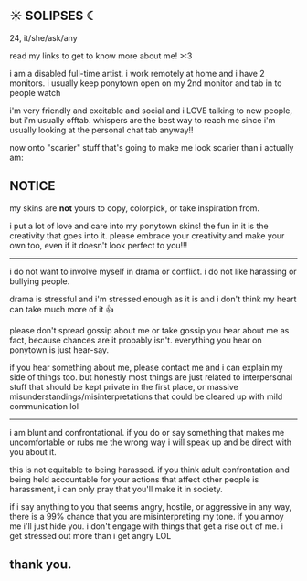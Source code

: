## ☼ SOLIPSES ☾

24, it/she/ask/any

read my links to get to know more about me! >:3 

i am a disabled full-time artist. i work remotely at home and i have 2 monitors. i usually keep ponytown open on my 2nd monitor and tab in to people watch

i'm very friendly and excitable and social and i LOVE talking to new people, but i'm usually offtab. whispers are the best way to reach me since i'm usually looking at the personal chat tab anyway!!

now onto "scarier" stuff that's going to make me look scarier than i actually am:

## NOTICE

my skins are **not** yours to copy, colorpick, or take inspiration from.

i put a lot of love and care into my ponytown skins! the fun in it is the creativity that goes into it. please embrace your creativity and make your own too, even if it doesn't look perfect to you!!!

---

i do not want to involve myself in drama or conflict. i do not like harassing or bullying people.

drama is stressful and i'm stressed enough as it is and i don't think my heart can take much more of it 👍

please don't spread gossip about me or take gossip you hear about me as fact, because chances are it probably isn't. everything you hear on ponytown is just hear-say.

if you hear something about me, please contact me and i can explain my side of things too. but honestly most things are just related to interpersonal stuff that should be kept private in the first place, or massive misunderstandings/misinterpretations that could be cleared up with mild communication lol

---

i am blunt and confrontational. if you do or say something that makes me uncomfortable or rubs me the wrong way i will speak up and be direct with you about it. 

this is not equitable to being harassed. if you think adult confrontation and being held accountable for your actions that affect other people is harassment, i can only pray that you'll make it in society.

if i say anything to you that seems angry, hostile, or aggressive in any way, there is a 99% chance that you are misinterpreting my tone. if you annoy me i'll just hide you. i don't engage with things that get a rise out of me. i get stressed out more than i get angry LOL

## thank you.
